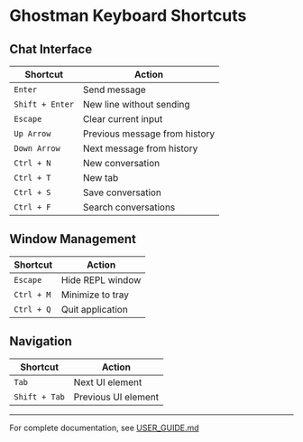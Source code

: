 # Ghostman Keyboard Shortcuts

## Chat Interface
| Shortcut | Action |
|----------|--------|
| `Enter` | Send message |
| `Shift + Enter` | New line without sending |
| `Escape` | Clear current input |
| `Up Arrow` | Previous message from history |
| `Down Arrow` | Next message from history |
| `Ctrl + N` | New conversation |
| `Ctrl + T` | New tab |
| `Ctrl + S` | Save conversation |
| `Ctrl + F` | Search conversations |

## Window Management
| Shortcut | Action |
|----------|--------|
| `Escape` | Hide REPL window |
| `Ctrl + M` | Minimize to tray |
| `Ctrl + Q` | Quit application |

## Navigation
| Shortcut | Action |
|----------|--------|
| `Tab` | Next UI element |
| `Shift + Tab` | Previous UI element |

---
For complete documentation, see [USER_GUIDE.md](../../USER_GUIDE.md)